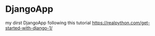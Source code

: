 # DjangoApp
my dirst DjangoApp following this tutorial https://realpython.com/get-started-with-django-1/
